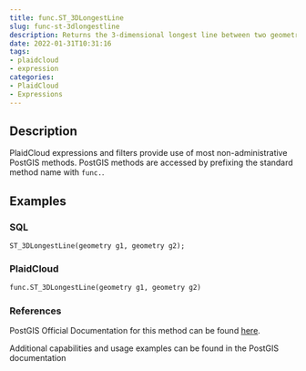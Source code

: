 ```yaml
---
title: func.ST_3DLongestLine
slug: func-st-3dlongestline
description: Returns the 3-dimensional longest line between two geometries
date: 2022-01-31T10:31:16
tags:
- plaidcloud
- expression
categories:
- PlaidCloud
- Expressions
---
```



## Description


PlaidCloud expressions and filters provide use of most non-administrative PostGIS methods. PostGIS methods are accessed by prefixing the standard method name with `func.`.



## Examples


### SQL



```
ST_3DLongestLine(geometry g1, geometry g2);
```


### PlaidCloud



```python
func.ST_3DLongestLine(geometry g1, geometry g2)
```


### References


PostGIS Official Documentation for this method can be found [here](https://postgis.net/docs/manual-3.1/ST_3DLongestLine.html).



Additional capabilities and usage examples can be found in the PostGIS documentation

